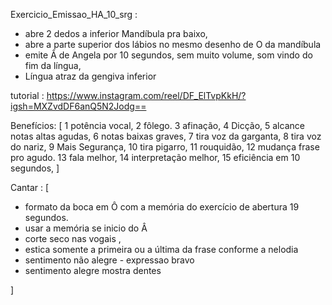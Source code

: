 Exercicio_Emissao_HA_10_srg :
- abre 2 dedos a inferior Mandíbula pra baixo,
- abre a parte superior dos lábios no mesmo desenho de O da mandíbula
- emite Â de Angela por 10 segundos, sem muito volume, som vindo do fim da língua,
- Língua atraz da gengiva inferior 

tutorial : https://www.instagram.com/reel/DF_ElTvpKkH/?igsh=MXZvdDF6anQ5N2Jodg==

Benefícios: [
 1 potência vocal, 2 fôlego. 3 afinação,  4 Dicção,  5 alcance notas altas agudas, 6 notas baixas graves, 7 tira voz da garganta, 8 tira voz do nariz, 9 Mais Segurança,  10 tira pigarro, 11 rouquidão,  12 mudança frase pro agudo. 13 fala melhor, 14 interpretação melhor, 15 eficiência em 10 segundos,
] 

Cantar : [
- formato da boca em Ô com a memória do exercício de abertura 19 segundos.
- usar a memória se inicio do Â
- corte seco nas vogais , 
- estica somente a primeira ou a última da frase conforme a nelodia
- sentimento não alegre - expressao bravo
- sentimento alegre mostra dentes

]